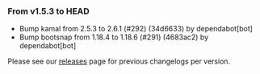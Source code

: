 ### From v1.5.3 to HEAD

- Bump kamal from 2.5.3 to 2.6.1 (#292) (34d6633) by dependabot[bot]
- Bump bootsnap from 1.18.4 to 1.18.6 (#291) (4683ac2) by dependabot[bot]

Please see our [releases](https://github.com/devxiongmao/truckin-along/releases/) page for previous changelogs per version.

